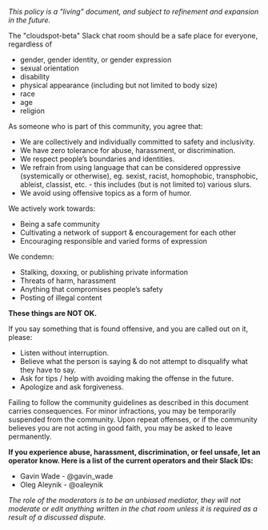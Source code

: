 *This policy is a "living" document, and subject to refinement and expansion in the future.*

The "cloudspot-beta" Slack chat room should be a safe place for everyone, regardless of

- gender, gender identity, or gender expression
- sexual orientation
- disability
- physical appearance (including but not limited to body size)
- race
- age
- religion

As someone who is part of this community, you agree that:

* We are collectively and individually committed to safety and inclusivity.
* We have zero tolerance for abuse, harassment, or discrimination.
* We respect people’s boundaries and identities.
* We refrain from using language that can be considered oppressive (systemically or otherwise), eg. sexist, racist, homophobic, transphobic, ableist, classist, etc. - this includes (but is not limited to) various slurs.
* We avoid using offensive topics as a form of humor.


We actively work towards:

* Being a safe community
* Cultivating a network of support & encouragement for each other
* Encouraging responsible and varied forms of expression


We condemn:

* Stalking, doxxing, or publishing private information
* Threats of harm, harassment
* Anything that compromises people’s safety
* Posting of illegal content

**These things are NOT OK.**

If you say something that is found offensive, and you are called out on it, please:

* Listen without interruption.
* Believe what the person is saying & do not attempt to disqualify what they have to say.
* Ask for tips / help with avoiding making the offense in the future.
* Apologize and ask forgiveness.

Failing to follow the community guidelines as described in this document carries consequences. For minor infractions, you may be temporarily suspended from the community. Upon repeat offenses, or if the community believes you are not acting in good faith, you may be asked to leave permanently.


**If you experience abuse, harassment, discrimination, or feel unsafe, let an operator know. Here is a list of the current operators and their Slack IDs:**

* Gavin Wade - @gavin_wade
* Oleg Aleynik - @oaleynik

*The role of the moderators is to be an unbiased mediator, they will not moderate or edit anything written in the chat room unless it is required as a result of a discussed dispute.*
